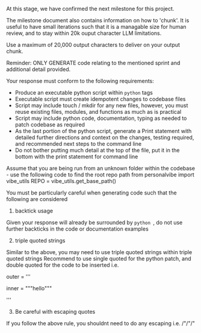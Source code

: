 At this stage, we have confirmed the next milestone for this project.

The milestone document also contains information on how to 'chunk'. It is useful to have small iterations such that it is a managable size for human review, and to stay within 20k ouput character LLM limitations.

Use a maximum of 20,000 output characters to deliver on your output chunk.

Reminder: ONLY GENERATE code relating to the mentioned sprint and additional detail provided.

Your response must conform to the following requirements:

- Produce an executable python script within ```python``` tags
- Executable script must create idempotent changes to codebase files
- Script may include touch / mkdir for any new files, however, you must reuse existing files, modules, and functions as much as is practical
- Script may include python code, documentation, typing as needed to patch codebase as required
- As the last portion of the python script, generate a Print statement with detailed further directions and context on the changes, testing required, and recommended next steps to the command line
- Do not bother putting much detail at the top of the file, put it in the bottom with the print statement for command line

Assume that you are being run from an unknown folder within the codebase - use the following code to find the root repo path
from personalvibe import vibe_utils
REPO = vibe_utils.get_base_path()

You must be particularly careful when generating code such that the following are considered
1. backtick usage

Given your response will already be surrounded by ```python ```, do not use further backticks in the code or documentation examples

2. triple quoted strings

Similar to the above, you may need to use triple quoted strings within triple quoted strings
Recommend to use single quoted for the python patch, and double quoted for the code to be inserted i.e.

outer = '''

inner = """hello"""

'''

3. Be careful with escaping quotes

If you follow the above rule, you shouldnt need to do any escaping i.e. /"/"/"

